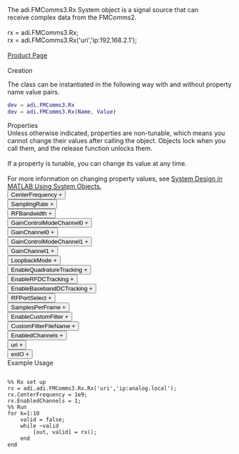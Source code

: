 

<!-- <div class="sysobj_h1">adi.FMComms3.Rx</div> -->

<!-- <div class="sysobj_top_desc">
Receive data from Analog Devices AD9361 transceiver
</div> -->

<!-- <div class="sysobj_desc_title">Description</div> -->

<div class="sysobj_desc_txt">
<span>
    The adi.FMComms3.Rx System object is a signal source that can<br>    receive complex data from the FMComms2.<br> <br>    rx = adi.FMComms3.Rx;<br>    rx = adi.FMComms3.Rx('uri','ip:192.168.2.1');<br> <br>    <a href="https://www.analog.com/en/design-center/evaluation-hardware-and-software/evaluation-boards-kits/EVAL-AD-FMCOMMS3.html">Product Page</a><br> <br>
</span>

</div>

<div class="sysobj_desc_title">Creation</div>

The class can be instantiated in the following way with and without property name value pairs.

```matlab
dev = adi.FMComms3.Rx
dev = adi.FMComms3.Rx(Name, Value)
```

<div class="sysobj_desc_title">Properties</div>

<div class="sysobj_desc_txt">
<span>
Unless otherwise indicated, properties are non-tunable, which means you cannot change their values after calling the object. Objects lock when you call them, and the release function unlocks them.
<br><br>
If a property is tunable, you can change its value at any time.
<br><br>
For more information on changing property values, see <a href="https://www.mathworks.com/help/matlab/matlab_prog/system-design-in-matlab-using-system-objects.html">System Design in MATLAB Using System Objects.</a>
</span>
</div>
<div class="property">
  <button type="button" onclick="collapse('CenterFrequency')" class="collapsible-property collapsible-property-CenterFrequency">CenterFrequency <span style="text-align:right" class="plus-CenterFrequency">+</span></button>
  <div class="content content-CenterFrequency" style="display: none;">
    <p style="padding: 0px;">RF center frequency, specified in Hz as a scalar. The default is 2.4e9. This property is tunable.Help for adi.FMComms3.Rx/CenterFrequency is inherited from superclass ADI.AD9361.RX</p>
  </div>
  </div>
<div class="property">
  <button type="button" onclick="collapse('SamplingRate')" class="collapsible-property collapsible-property-SamplingRate">SamplingRate <span style="text-align:right" class="plus-SamplingRate">+</span></button>
  <div class="content content-SamplingRate" style="display: none;">
    <p style="padding: 0px;">Baseband sampling rate in Hz, specified as a scalar from 65105 to 61.44e6 samples per second.Help for adi.FMComms3.Rx/SamplingRate is inherited from superclass ADI.AD9361.RX</p>
  </div>
  </div>
<div class="property">
  <button type="button" onclick="collapse('RFBandwidth')" class="collapsible-property collapsible-property-RFBandwidth">RFBandwidth <span style="text-align:right" class="plus-RFBandwidth">+</span></button>
  <div class="content content-RFBandwidth" style="display: none;">
    <p style="padding: 0px;">RF Bandwidth of front-end analog filter in Hz, specified as a scalar from 200 kHz to 56 MHz.Help for adi.FMComms3.Rx/RFBandwidth is inherited from superclass ADI.AD9361.RX</p>
  </div>
  </div>
<div class="property">
  <button type="button" onclick="collapse('GainControlModeChannel0')" class="collapsible-property collapsible-property-GainControlModeChannel0">GainControlModeChannel0 <span style="text-align:right" class="plus-GainControlModeChannel0">+</span></button>
  <div class="content content-GainControlModeChannel0" style="display: none;">
    <p style="padding: 0px;">specified as one of the following: 'slow_attack' — For signals with slowly changing power levels 'fast_attack' — For signals with rapidly changing power levels 'manual' — For setting the gain manually with the Gain property 'hybrid' — For configuring hybrid AGC modeHelp for adi.FMComms3.Rx/GainControlModeChannel0 is inherited from superclass ADI.AD9361.RX</p>
  </div>
  </div>
<div class="property">
  <button type="button" onclick="collapse('GainChannel0')" class="collapsible-property collapsible-property-GainChannel0">GainChannel0 <span style="text-align:right" class="plus-GainChannel0">+</span></button>
  <div class="content content-GainChannel0" style="display: none;">
    <p style="padding: 0px;">Channel 0 gain, specified as a scalar from -3 dB to 71 dB. The acceptable minimum and maximum gain setting depends on the center frequency.Help for adi.FMComms3.Rx/GainChannel0 is inherited from superclass ADI.AD9361.RX</p>
  </div>
  </div>
<div class="property">
  <button type="button" onclick="collapse('GainControlModeChannel1')" class="collapsible-property collapsible-property-GainControlModeChannel1">GainControlModeChannel1 <span style="text-align:right" class="plus-GainControlModeChannel1">+</span></button>
  <div class="content content-GainControlModeChannel1" style="display: none;">
    <p style="padding: 0px;">specified as one of the following: 'slow_attack' — For signals with slowly changing power levels 'fast_attack' — For signals with rapidly changing power levels 'manual' — For setting the gain manually with the Gain property 'hybrid' — For configuring hybrid AGC modeHelp for adi.FMComms3.Rx/GainControlModeChannel1 is inherited from superclass ADI.AD9361.RX</p>
  </div>
  </div>
<div class="property">
  <button type="button" onclick="collapse('GainChannel1')" class="collapsible-property collapsible-property-GainChannel1">GainChannel1 <span style="text-align:right" class="plus-GainChannel1">+</span></button>
  <div class="content content-GainChannel1" style="display: none;">
    <p style="padding: 0px;">Channel 1 gain, specified as a scalar from -3 dB to 71 dB. The acceptable minimum and maximum gain setting depends on the center frequency.Help for adi.FMComms3.Rx/GainChannel1 is inherited from superclass ADI.AD9361.RX</p>
  </div>
  </div>
<div class="property">
  <button type="button" onclick="collapse('LoopbackMode')" class="collapsible-property collapsible-property-LoopbackMode">LoopbackMode <span style="text-align:right" class="plus-LoopbackMode">+</span></button>
  <div class="content content-LoopbackMode" style="display: none;">
    <p style="padding: 0px;">Option to set digital loopback mode, specified as 0, 1 or 2. Allows either to digitally loopback TX data into the RX path or vice versa. Value  | Mode ---------------------------  0 |  Disable  1 |  Digital TX -> Digital RX  2 |  RF RX -> RF TX Help for adi.FMComms3.Rx/LoopbackMode is inherited from superclass ADI.AD9361.RX</p>
  </div>
  </div>
<div class="property">
  <button type="button" onclick="collapse('EnableQuadratureTracking')" class="collapsible-property collapsible-property-EnableQuadratureTracking">EnableQuadratureTracking <span style="text-align:right" class="plus-EnableQuadratureTracking">+</span></button>
  <div class="content content-EnableQuadratureTracking" style="display: none;">
    <p style="padding: 0px;">Option to enable quadrature tracking, specified as true or false. When this property is true, IQ imbalance compensation is applied to the input signal.Help for adi.FMComms3.Rx/EnableQuadratureTracking is inherited from superclass ADI.AD9361.RX</p>
  </div>
  </div>
<div class="property">
  <button type="button" onclick="collapse('EnableRFDCTracking')" class="collapsible-property collapsible-property-EnableRFDCTracking">EnableRFDCTracking <span style="text-align:right" class="plus-EnableRFDCTracking">+</span></button>
  <div class="content content-EnableRFDCTracking" style="display: none;">
    <p style="padding: 0px;">Option to enable RF DC tracking, specified as true or false. When this property is true, an RF DC blocking filter is applied to the input signal.Help for adi.FMComms3.Rx/EnableRFDCTracking is inherited from superclass ADI.AD9361.RX</p>
  </div>
  </div>
<div class="property">
  <button type="button" onclick="collapse('EnableBasebandDCTracking')" class="collapsible-property collapsible-property-EnableBasebandDCTracking">EnableBasebandDCTracking <span style="text-align:right" class="plus-EnableBasebandDCTracking">+</span></button>
  <div class="content content-EnableBasebandDCTracking" style="display: none;">
    <p style="padding: 0px;">Option to enable baseband DC tracking, specified as true or false. When this property is true, a baseband DC blocking filter is applied to the input signal.Help for adi.FMComms3.Rx/EnableBasebandDCTracking is inherited from superclass ADI.AD9361.RX</p>
  </div>
  </div>
<div class="property">
  <button type="button" onclick="collapse('RFPortSelect')" class="collapsible-property collapsible-property-RFPortSelect">RFPortSelect <span style="text-align:right" class="plus-RFPortSelect">+</span></button>
  <div class="content content-RFPortSelect" style="display: none;">
    <p style="padding: 0px;">'A_BALANCED' 'B_BALANCED' 'C_BALANCED' 'A_N' 'A_P' 'B_N' 'B_P' 'C_N' 'C_P' 'TX_MONITOR1' 'TX_MONITOR2' 'TX_MONITOR1_2'Help for adi.FMComms3.Rx/RFPortSelect is inherited from superclass ADI.AD9361.RX</p>
  </div>
  </div>
<div class="property">
  <button type="button" onclick="collapse('SamplesPerFrame')" class="collapsible-property collapsible-property-SamplesPerFrame">SamplesPerFrame <span style="text-align:right" class="plus-SamplesPerFrame">+</span></button>
  <div class="content content-SamplesPerFrame" style="display: none;">
    <p style="padding: 0px;">Number of samples per frame, specified as an even positive integer from 2 to 16,777,216. Using values less than 3660 can yield poor performance.</p>
  </div>
  </div>
<div class="property">
  <button type="button" onclick="collapse('EnableCustomFilter')" class="collapsible-property collapsible-property-EnableCustomFilter">EnableCustomFilter <span style="text-align:right" class="plus-EnableCustomFilter">+</span></button>
  <div class="content content-EnableCustomFilter" style="display: none;">
    <p style="padding: 0px;">Enable use of custom filter file to set SamplingRate, RFBandwidth, and FIR in datapaths</p>
  </div>
  </div>
<div class="property">
  <button type="button" onclick="collapse('CustomFilterFileName')" class="collapsible-property collapsible-property-CustomFilterFileName">CustomFilterFileName <span style="text-align:right" class="plus-CustomFilterFileName">+</span></button>
  <div class="content content-CustomFilterFileName" style="display: none;">
    <p style="padding: 0px;">Path to custom filter file created from filter wizard</p>
  </div>
  </div>
<div class="property">
  <button type="button" onclick="collapse('EnabledChannels')" class="collapsible-property collapsible-property-EnabledChannels">EnabledChannels <span style="text-align:right" class="plus-EnabledChannels">+</span></button>
  <div class="content content-EnabledChannels" style="display: none;">
    <p style="padding: 0px;">Indexs of channels to be enabled. Input should be a [1xN] vector with the indexes of channels to be enabled. Order is irrelevant</p>
  </div>
  </div>
<div class="property">
  <button type="button" onclick="collapse('uri')" class="collapsible-property collapsible-property-uri">uri <span style="text-align:right" class="plus-uri">+</span></button>
  <div class="content content-uri" style="display: none;">
    <p style="padding: 0px;">Hostname or IP address of remote libIIO deviceHelp for adi.FMComms3.Rx/uri is inherited from superclass MATLABSHARED.LIBIIO.BASE</p>
  </div>
  </div>
<div class="property">
  <button type="button" onclick="collapse('enIO')" class="collapsible-property collapsible-property-enIO">enIO <span style="text-align:right" class="plus-enIO">+</span></button>
  <div class="content content-enIO" style="display: none;">
    <p style="padding: 0px;">If true, connects to libIIO device during simulationHelp for adi.FMComms3.Rx/enIO is inherited from superclass MATLABSHARED.LIBIIO.BASE</p>
  </div>
  </div>

<div class="sysobj_desc_title">Example Usage</div>

```

%% Rx set up
rx = adi.adi.FMComms3.Rx.Rx('uri','ip:analog.local');
rx.CenterFrequency = 1e9;
rx.EnabledChannels = 1;
%% Run
for k=1:10
    valid = false;
    while ~valid
        [out, valid] = rx();
    end
end

```